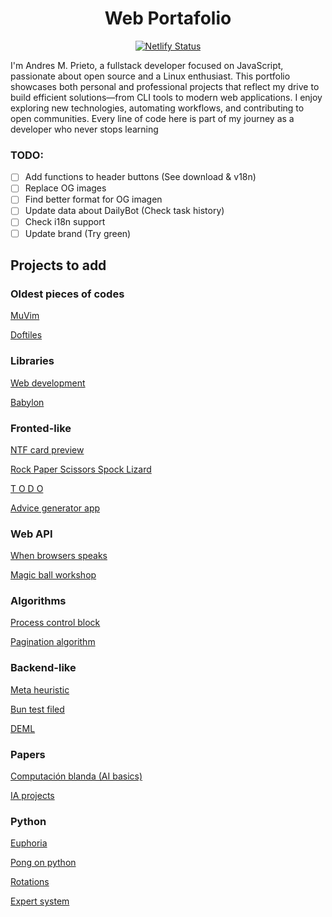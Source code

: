 <div align="center">

# Web Portafolio

[![Netlify Status](https://api.netlify.com/api/v1/badges/f535561a-040d-4a85-abc2-df5fbb91467e/deploy-status)](https://app.netlify.com/sites/andresmpa/deploys)

</div>

I'm Andres M. Prieto, a fullstack developer focused on JavaScript, passionate about open source and a Linux enthusiast. This portfolio showcases both personal and professional projects that reflect my drive to build efficient solutions—from CLI tools to modern web applications. I enjoy exploring new technologies, automating workflows, and contributing to open communities. Every line of code here is part of my journey as a developer who never stops learning

### TODO:

- [ ] Add functions to header buttons (See download & v18n)
- [ ] Replace OG images
- [ ] Find better format for OG imagen
- [ ] Update data about DailyBot (Check task history)
- [ ] Check i18n support
- [ ] Update brand (Try green)

## Projects to add

### Oldest pieces of codes

[MuVim](https://github.com/AndresMpa/mu-vim)

[Doftiles](https://github.com/AndresMpa/dotfiles)

### Libraries

[Web development](https://github.com/AndresMpa/web_development)

[Babylon](https://github.com/AndresMpa/babylon)

### Fronted-like

[NTF card preview](https://github.com/AndresMpa/NFT-card-preview)

[Rock Paper Scissors Spock Lizard](https://github.com/AndresMpa/rock-paper-scissors-spock-lizard)

[T O D O](https://github.com/AndresMpa/todo-app)

[Advice generator app](https://github.com/AndresMpa/advice-generator-app)

### Web API

[When browsers speaks](https://github.com/AndresMpa/when-browser-speaks)

[Magic ball workshop](https://github.com/AndresMpa/magic-ball-workshop)

### Algorithms

[Process control block](https://github.com/AndresMpa/Process-Control-Block)

[Pagination algorithm](https://github.com/AndresMpa/pagination-algorithms)

### Backend-like

[Meta heuristic](https://github.com/AndresMpa/meta-heuristics)

[Bun test filed](https://github.com/AndresMpa/bun-test-file)

[DEML](https://github.com/AndresMpa/deml)

### Papers

[Computación blanda (AI basics)](https://github.com/AndresMpa/Computacion_blanda)

[IA projects](https://github.com/AndresMpa/AI_projects.git)

### Python

[Euphoria](https://github.com/AndresMpa/Euphoria)

[Pong on python](https://github.com/AndresMpa/Pong-using-pygame-With-objects-)

[Rotations](https://github.com/AndresMpa/Modeling_rotations_with_python)

[Expert system](https://github.com/AndresMpa/Diagnostico-del-colapso-nervioso-con-Python-en-PyDatalog)
